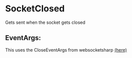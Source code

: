 SocketClosed
============
Gets sent when the socket gets closed

## EventArgs:

This uses the CloseEventArgs from websocketsharp [(here)](https://github.com/sta/websocket-sharp/blob/master/websocket-sharp/CloseEventArgs.cs)
